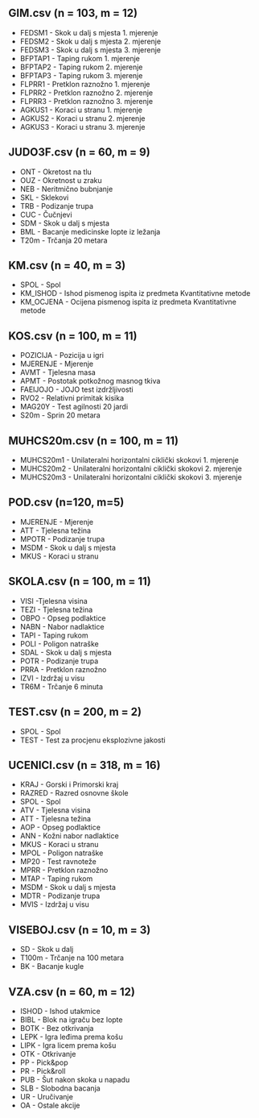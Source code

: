 ## GIM.csv (n = 103, m = 12)
- FEDSM1 - Skok u dalj s mjesta 1. mjerenje
- FEDSM2 - Skok u dalj s mjesta 2. mjerenje
- FEDSM3 - Skok u dalj s mjesta 3. mjerenje
- BFPTAP1	- Taping rukom 1. mjerenje
- BFPTAP2 - Taping rukom 2. mjerenje
- BFPTAP3 - Taping rukom 3. mjerenje
- FLPRR1 - Pretklon raznožno 1. mjerenje
- FLPRR2 - Pretklon raznožno 2. mjerenje
- FLPRR3 - Pretklon raznožno 3. mjerenje
- AGKUS1 - Koraci u stranu 1. mjerenje
- AGKUS2 - Koraci u stranu 2. mjerenje
- AGKUS3 - Koraci u stranu 3. mjerenje

## JUDO3F.csv (n = 60, m = 9)
- ONT - Okretost na tlu
- OUZ - Okretnost u zraku
- NEB - Neritmično bubnjanje
- SKL - Sklekovi
- TRB - Podizanje trupa
- CUC - Čučnjevi
- SDM - Skok u dalj s mjesta
- BML - Bacanje medicinske lopte iz ležanja
- T20m - Trčanja 20 metara

## KM.csv (n = 40, m = 3)
- SPOL - Spol
- KM_ISHOD - Ishod pismenog ispita iz predmeta Kvantitativne metode
- KM_OCJENA - Ocijena pismenog ispita iz predmeta Kvantitativne metode

## KOS.csv (n = 100, m = 11)
- POZICIJA - Pozicija u igri
- MJERENJE - Mjerenje
- AVMT - Tjelesna masa
- APMT - Postotak potkožnog masnog tkiva
- FAEIJOJO - JOJO test izdržljivosti
- RVO2 - Relativni primitak kisika
- MAG20Y - Test agilnosti 20 jardi
- S20m - Sprin 20 metara

## MUHCS20m.csv (n = 100, m = 11)
- MUHCS20m1 - Unilateralni horizontalni ciklički skokovi 1. mjerenje
- MUHCS20m2 - Unilateralni horizontalni ciklički skokovi 2. mjerenje
- MUHCS20m3 - Unilateralni horizontalni ciklički skokovi 3. mjerenje

## POD.csv (n=120, m=5)
- MJERENJE - Mjerenje
- ATT - Tjelesna težina
- MPOTR - Podizanje trupa
- MSDM - Skok u dalj s mjesta
- MKUS - Koraci u stranu

## SKOLA.csv (n = 100, m = 11)
- VISI -Tjelesna visina
- TEZI - Tjelesna težina
- OBPO - Opseg podlaktice
- NABN - Nabor nadlaktice
- TAPI - Taping rukom
- POLI - Poligon natraške
- SDAL - Skok u dalj s mjesta
- POTR - Podizanje trupa
- PRRA - Pretklon raznožno
- IZVI - Izdržaj u visu
- TR6M - Trčanje 6 minuta

## TEST.csv (n = 200, m = 2)
- SPOL - Spol 
- TEST - Test za procjenu eksplozivne jakosti

## UCENICI.csv (n = 318, m = 16)
- KRAJ - Gorski i Primorski kraj
- RAZRED - Razred osnovne škole
- SPOL - Spol
- ATV - Tjelesna visina
- ATT - Tjelesna težina
- AOP - Opseg podlaktice
- ANN - Kožni nabor nadlaktice
- MKUS - Koraci u stranu
- MPOL - Poligon natraške
- MP20 - Test ravnoteže
- MPRR - Pretklon raznožno
- MTAP - Taping rukom
- MSDM - Skok u dalj s mjesta
- MDTR - Podizanje trupa
- MVIS - Izdržaj u visu

## VISEBOJ.csv (n = 10, m = 3)
- SD - Skok u dalj
- T100m - Trčanje na 100 metara
- BK - Bacanje kugle

## VZA.csv (n = 60, m = 12)
- ISHOD - Ishod utakmice
- BIBL - Blok na igraču bez lopte
- BOTK - Bez otkrivanja
- LEPK - Igra leđima prema košu
- LIPK - Igra licem prema košu
- OTK - Otkrivanje
- PP - Pick&pop
- PR - Pick&roll
- PUB - Šut nakon skoka u napadu
- SLB - Slobodna bacanja
- UR - Uručivanje
- OA - Ostale akcije





